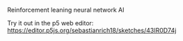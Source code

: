 Reinforcement leaning neural network AI

Try it out in the p5 web editor: https://editor.p5js.org/sebastianrich18/sketches/43IR0D74j

